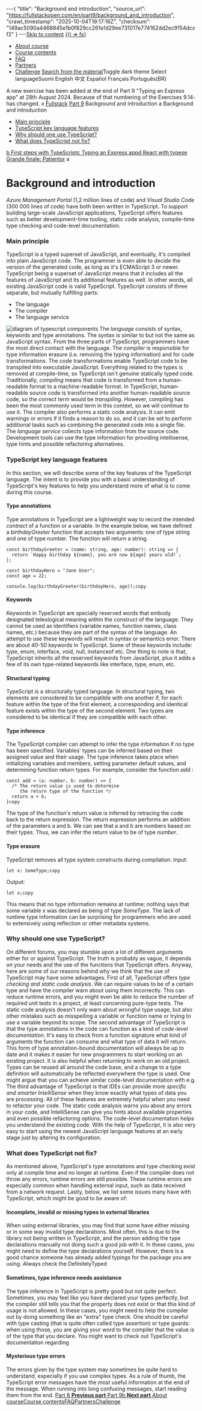 ---{
  "title": "Background and introduction",
  "source_url": "https://fullstackopen.com/en/part9/background_and_introduction",
  "crawl_timestamp": "2025-10-04T19:17:16Z",
  "checksum": "149ac5090a4468845e1b0f829cc261e1d29ee731017e774162dd2ec9154dccf2"
}
---[Skip to content](../part9/01-background-and-introduction-course-main-content.md)
[{() => fs}](https://fullstackopen.com/en/)
  * [About course](../about/01-about.md)
  * [Course contents](../#course-contents/01-course-contents.md)
  * [FAQ](../faq/01-faq.md)
  * [Partners](../companies/01-companies.md)
  * [Challenge](../challenge/01-challenge.md)
[Search from the material](../search/01-search.md)Toggle dark theme
Select languageSuomi English 中文 Español Français Português(BR) 

A new exercise has been added at the end of Part 9 "Typing an Express app" at 28th August 2024. Because of that numbering of the Exercises 9.14- has changed.
x
[Fullstack](../#course-contents/01-course-contents.md)
[Part 9](../part9/01-part9.md)
Background and introduction
a Background and introduction
  * [Main principle](../part9/01-background-and-introduction-main-principle.md)
  * [TypeScript key language features](../part9/01-background-and-introduction-type-script-key-language-features.md)
  * [Why should one use TypeScript?](../part9/01-background-and-introduction-why-should-one-use-type-script.md)
  * [What does TypeScript not fix?](../part9/01-background-and-introduction-what-does-type-script-not-fix.md)


[b First steps with TypeScript](../part9/01-first-steps-with-type-script.md)[c Typing an Express app](../part9/01-typing-an-express-app.md)[d React with types](../part9/01-react-with-types.md)[e Grande finale: Patientor](../part9/01-grande-finale-patientor.md)
a
# Background and introduction
_Azure Management Portal_ (1,2 million lines of code) and _Visual Studio Code_ (300 000 lines of code) have both been written in TypeScript. To support building large-scale JavaScript applications, TypeScript offers features such as better development-time tooling, static code analysis, compile-time type checking and code-level documentation.
### Main principle
TypeScript is a typed superset of JavaScript, and eventually, it's compiled into plain JavaScript code. The programmer is even able to decide the version of the generated code, as long as it's ECMAScript 3 or newer. TypeScript being a superset of JavaScript means that it includes all the features of JavaScript and its additional features as well. In other words, all existing JavaScript code is valid TypeScript.
TypeScript consists of three separate, but mutually fulfilling parts:
  * The language
  * The compiler
  * The language service

![diagram of typescript components](../assets/a12e6229f1a2c2c0.png)
The _language_ consists of syntax, keywords and type annotations. The syntax is similar to but not the same as JavaScript syntax. From the three parts of TypeScript, programmers have the most direct contact with the language.
The _compiler_ is responsible for type information erasure (i.e. removing the typing information) and for code transformations. The code transformations enable TypeScript code to be transpiled into executable JavaScript. Everything related to the types is removed at compile-time, so TypeScript isn't genuine statically typed code.
Traditionally, _compiling_ means that code is transformed from a human-readable format to a machine-readable format. In TypeScript, human-readable source code is transformed into another human-readable source code, so the correct term would be _transpiling_. However, compiling has been the most commonly used term in this context, so we will continue to use it.
The compiler also performs a static code analysis. It can emit warnings or errors if it finds a reason to do so, and it can be set to perform additional tasks such as combining the generated code into a single file.
The _language service_ collects type information from the source code. Development tools can use the type information for providing intellisense, type hints and possible refactoring alternatives.
### TypeScript key language features
In this section, we will describe some of the key features of the TypeScript language. The intent is to provide you with a basic understanding of TypeScript's key features to help you understand more of what is to come during this course.
#### Type annotations
Type annotations in TypeScript are a lightweight way to record the intended _contract_ of a function or a variable. In the example below, we have defined a _birthdayGreeter_ function that accepts two arguments: one of type string and one of type number. The function will return a string.
```
const birthdayGreeter = (name: string, age: number): string => {
  return `Happy birthday ${name}, you are now ${age} years old!`;
};

const birthdayHero = "Jane User";
const age = 22;

console.log(birthdayGreeter(birthdayHero, age));copy
```

#### Keywords
Keywords in TypeScript are specially reserved words that embody designated teleological meaning within the construct of the language. They cannot be used as identifiers (variable names, function names, class names, etc.) because they are part of the syntax of the language. An attempt to use these keywords will result in syntax or semantics error. There are about 40-50 keywords in TypeScript. Some of these keywords include: type, enum, interface, void, null, instanceof etc. One thing to note is that, TypeScript inherits all the reserved keywords from JavaScript, plus it adds a few of its own type-related keywords like interface, type, enum, etc.
#### Structural typing
TypeScript is a structurally typed language. In structural typing, two elements are considered to be compatible with one another if, for each feature within the type of the first element, a corresponding and identical feature exists within the type of the second element. Two types are considered to be identical if they are compatible with each other.
#### Type inference
The TypeScript compiler can attempt to infer the type information if no type has been specified. Variables' types can be inferred based on their assigned value and their usage. The type inference takes place when initializing variables and members, setting parameter default values, and determining function return types.
For example, consider the function _add_ :
```
const add = (a: number, b: number) => {
  /* The return value is used to determine
     the return type of the function */
  return a + b;
}copy
```

The type of the function's return value is inferred by retracing the code back to the return expression. The return expression performs an addition of the parameters a and b. We can see that a and b are numbers based on their types. Thus, we can infer the return value to be of type _number_.
#### Type erasure
TypeScript removes all type system constructs during compilation.
Input:
```
let x: SomeType;copy
```

Output:
```
let x;copy
```

This means that no type information remains at runtime; nothing says that some variable x was declared as being of type _SomeType_.
The lack of runtime type information can be surprising for programmers who are used to extensively using reflection or other metadata systems.
### Why should one use TypeScript?
On different forums, you may stumble upon a lot of different arguments either for or against TypeScript. The truth is probably as vague, it depends on your needs and the use of the functions that TypeScript offers. Anyway, here are some of our reasons behind why we think that the use of TypeScript may have some advantages.
First of all, TypeScript offers _type checking and static code analysis_. We can require values to be of a certain type and have the compiler warn about using them incorrectly. This can reduce runtime errors, and you might even be able to reduce the number of required unit tests in a project, at least concerning pure-type tests. The static code analysis doesn't only warn about wrongful type usage, but also other mistakes such as misspelling a variable or function name or trying to use a variable beyond its scope.
The second advantage of TypeScript is that the type annotations in the code can function as a kind of _code-level documentation_. It's easy to check from a function signature what kind of arguments the function can consume and what type of data it will return. This form of type annotation-bound documentation will always be up to date and it makes it easier for new programmers to start working on an existing project. It is also helpful when returning to work on an old project.
Types can be reused all around the code base, and a change to a type definition will automatically be reflected everywhere the type is used. One might argue that you can achieve similar code-level documentation with e.g. 
The third advantage of TypeScript is that IDEs can provide more _specific and smarter IntelliSense_ when they know exactly what types of data you are processing.
All of these features are extremely helpful when you need to refactor your code. The static code analysis warns you about any errors in your code, and IntelliSense can give you hints about available properties and even possible refactoring options. The code-level documentation helps you understand the existing code. With the help of TypeScript, it is also very easy to start using the newest JavaScript language features at an early stage just by altering its configuration.
### What does TypeScript not fix?
As mentioned above, TypeScript's type annotations and type checking exist only at compile time and no longer at runtime. Even if the compiler does not throw any errors, runtime errors are still possible. These runtime errors are especially common when handling external input, such as data received from a network request.
Lastly, below, we list some issues many have with TypeScript, which might be good to be aware of:
#### Incomplete, invalid or missing types in external libraries
When using external libraries, you may find that some have either missing or in some way invalid type declarations. Most often, this is due to the library not being written in TypeScript, and the person adding the type declarations manually not doing such a good job with it. In these cases, you might need to define the type declarations yourself. However, there is a good chance someone has already added typings for the package you are using. Always check the DefinitelyTyped 
#### Sometimes, type inference needs assistance
The type inference in TypeScript is pretty good but not quite perfect. Sometimes, you may feel like you have declared your types perfectly, but the compiler still tells you that the property does not exist or that this kind of usage is not allowed. In these cases, you might need to help the compiler out by doing something like an "extra" type check. One should be careful with type casting (that is quite often called type assertion) or type guards: when using those, you are giving your word to the compiler that the value _is_ of the type that you declare. You might want to check out TypeScript's documentation regarding 
#### Mysterious type errors
The errors given by the type system may sometimes be quite hard to understand, especially if you use complex types. As a rule of thumb, the TypeScript error messages have the most useful information at the end of the message. When running into long confusing messages, start reading them from the end.
[ Part 8 **Previous part** ](../part8/01-part8.md)[ Part 9b **Next part** ](../part9/01-first-steps-with-type-script.md)
[About course](../about/01-about.md)[Course contents](../#course-contents/01-course-contents.md)[FAQ](../faq/01-faq.md)[Partners](../companies/01-companies.md)[Challenge](../challenge/01-challenge.md)
